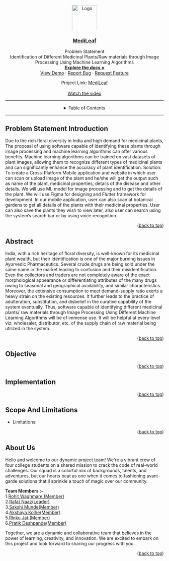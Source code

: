 <div id="top"></div>
<!-- Improved compatibility of back to top link: See: https://github.com/othneildrew/Best-README-Template/pull/73 -->
<a name="readme-top"></a>



<br />
<div align="center">
  <a href="https://github.com/SAWASTHA/Medileaf">
     <img src="https://user-images.githubusercontent.com/92391500/232209609-2de0d41f-5607-44d6-a96a-10c60e074f04.jpg" alt="Logo" width="80" height="80">
  </a>
<h3 align="center"><a href="https://github.com/SAWASTHA/Medileaf">MediLeaf</a></h3>
  <p align="center">
   Problem Statement <br>
Identification of Different Medicinal Plants/Raw materials through Image Processing Using Machine Learning Algorithms
    <br />
    <a href="https://drive.google.com/file/d/1nCIOjKuWHBv7wZy39Ms_Qa1s_IdZ79bF/view"><strong>Explore the docs »</strong></a>
    <br />
    <a href="https://drive.google.com/file/d/1jqGxYChdbK-KWYKuod_o8_KHbbX2AH-Z/view">View Demo</a>
    ·
    <a href="https://github.com/SAWASTHA/Medileaf/issues">Report Bug</a>
    ·
    <a href="https://github.com/SAWASTHA/Medileaf/issues">Request Feature</a>
     
  </p>
  
   Project Link: [MediLeaf](https://github.com/SAWASTHA/Medileaf) <br><br>
    [Watch the video]()
</div>
  <hr>
  

  
  
  
<details align="center">
 <summary>Table of Contents</summary>
  <ol>
    <li> <a href="#problem-statement-introduction">Problem Statement Introduction</a> </li>
    <li><a href="#abstract">Abstract</a></li>
    <li><a href="#objective">Objective</a></li>
    <li><a href="#implementation">Implementation</a></li>
    <li><a href="#scope-and-limitations">Scope And Limitations</a></li>
    <li><a href="#about-us">About Us</a></li>
  </ol>
</details>

<hr>


##  Problem Statement Introduction
Due to the rich floral diversity in India and high demand for medicinal plants, The proposal of using software capable of identifying these plants through image processing and machine learning algorithms can offer various benefits.
Machine learning algorithms can be trained on vast datasets of plant images, allowing them to recognize different types of medicinal plants and can significantly enhance the accuracy of plant identification.
Solution: To create a Cross-Platform Mobile application and website in which  user can scan or upload image of the plant and he/she will get the output such as name of the plant, medicinal properties, details of the disease and other details. 
We will use ML model for image processing and to get the details of the plant. We will use Figma for designing and Flutter framework for development.
In our mobile application, user can also scan at botanical gardens to get all details of the plants with their medicinal properties.
User can also save the plants they wish to view later,  also user can search using the system’s search bar or by using voice recognition.



<p align="right">(<a href="#readme-top">back to top</a>)</p>

## Abstract

India, with a rich heritage of floral diversity, is well-known for its medicinal plant wealth, but their identification is one of the major burning issues in Ayurvedic Pharmaceutics. Several crude drugs are being sold under the same name in the market leading to confusion and their misidentification. Even the collectors and traders are not completely aware of the exact morphological appearance or differentiating attributes of the many drugs owing to seasonal and geographical availability, and similar characteristics. Moreover, the extensive consumption to meet demand-supply ratio exerts a heavy strain on the existing resources. It further leads to the practice of adulteration, substitution, and disbelief in the curative capability of the system eventually. Thus, software capable of identifying different medicinal plants/ raw materials through Image Processing Using Different Machine Learning Algorithms will be of immense use. It will be helpful at every level viz. wholesaler, distributor, etc. of the supply chain of raw material being utilized in the system.


<p align="right">(<a href="#readme-top">back to top</a>)</p>

## Objective




<p align="right">(<a href="#readme-top">back to top</a>)</p>

## Implementation



<p align="right">(<a href="#readme-top">back to top</a>)</p>


## Scope And Limitations



* Limitations: 


<p align="right">(<a href="#readme-top">back to top</a>)</p>




## About Us

Hello and welcome to our dynamic project team! We're a vibrant crew of four college students on a shared mission to crack the code of real-world challenges. Our squad is a colorful mix of backgrounds, talents, and adventures, but our hearts beat as one when it comes to fashioning avant-garde solutions that'll sprinkle a touch of magic over our community.

<strong> Team Members :-</strong><br>
1.[Rohit Waghmare (Member)](https://github.com/Rohitwaghmare7)<br>
2.[Rafat Naaz(Leader)](https://github.com/RafatNaaz25)<br>
3.[Sakshi Munde(Member)](https://github.com/sakshimunde18)<br>
4.[Akshaya Kolhe(Member)](https://github.com/AkshayaKolhe)<br>
5.[Rinku Jat (Member)](https://github.com/Rinku9172)<br>
6.[Pratik Deshpande(Member)](https://github.com/pratik062002)<br>

Together, we are a dynamic and collaborative team that believes in the power of learning, creativity, and innovation. We are excited to embark on this project and look forward to sharing our progress with you.

<p align="right">(<a href="#readme-top">back to top</a>)</p>

